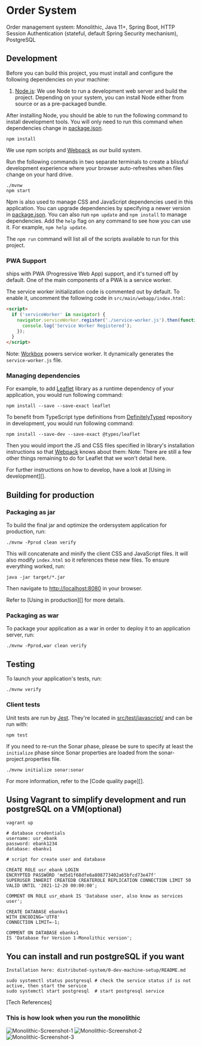 # Order System

Order management system: Monolithic, Java 11+, Spring Boot, HTTP Session Authentication (stateful, default Spring Security mechanism),  PostgreSQL

## Development

Before you can build this project, you must install and configure the following dependencies on your machine:

1. [Node.js][]: We use Node to run a development web server and build the project.
   Depending on your system, you can install Node either from source or as a pre-packaged bundle.

After installing Node, you should be able to run the following command to install development tools.
You will only need to run this command when dependencies change in [package.json](package.json).

```
npm install
```

We use npm scripts and [Webpack][] as our build system.

Run the following commands in two separate terminals to create a blissful development experience where your browser
auto-refreshes when files change on your hard drive.

```
./mvnw
npm start
```

Npm is also used to manage CSS and JavaScript dependencies used in this application. You can upgrade dependencies by
specifying a newer version in [package.json](package.json). You can also run `npm update` and `npm install` to manage dependencies.
Add the `help` flag on any command to see how you can use it. For example, `npm help update`.

The `npm run` command will list all of the scripts available to run for this project.

### PWA Support

ships with PWA (Progressive Web App) support, and it's turned off by default. One of the main components of a PWA is a service worker.

The service worker initialization code is commented out by default. To enable it, uncomment the following code in `src/main/webapp/index.html`:

```html
<script>
  if ('serviceWorker' in navigator) {
    navigator.serviceWorker.register('./service-worker.js').then(function () {
      console.log('Service Worker Registered');
    });
  }
</script>
```

Note: [Workbox](https://developers.google.com/web/tools/workbox/) powers service worker. It dynamically generates the `service-worker.js` file.

### Managing dependencies

For example, to add [Leaflet][] library as a runtime dependency of your application, you would run following command:

```
npm install --save --save-exact leaflet
```

To benefit from TypeScript type definitions from [DefinitelyTyped][] repository in development, you would run following command:

```
npm install --save-dev --save-exact @types/leaflet
```

Then you would import the JS and CSS files specified in library's installation instructions so that [Webpack][] knows about them:
Note: There are still a few other things remaining to do for Leaflet that we won't detail here.

For further instructions on how to develop, have a look at [Using in development][].

## Building for production

### Packaging as jar

To build the final jar and optimize the ordersystem application for production, run:

```
./mvnw -Pprod clean verify
```

This will concatenate and minify the client CSS and JavaScript files. It will also modify `index.html` so it references these new files.
To ensure everything worked, run:

```
java -jar target/*.jar
```

Then navigate to [http://localhost:8080](http://localhost:8080) in your browser.

Refer to [Using in production][] for more details.

### Packaging as war

To package your application as a war in order to deploy it to an application server, run:

```
./mvnw -Pprod,war clean verify
```

## Testing

To launch your application's tests, run:

```
./mvnw verify
```

### Client tests

Unit tests are run by [Jest][]. They're located in [src/test/javascript/](src/test/javascript/) and can be run with:

```
npm test
```

If you need to re-run the Sonar phase, please be sure to specify at least the `initialize` phase since Sonar properties are loaded from the sonar-project.properties file.

```
./mvnw initialize sonar:sonar
```

For more information, refer to the [Code quality page][].

## Using Vagrant to simplify development and run postgreSQL on a VM(optional)
```
vagrant up

# database credentials
username: usr_ebank
password: ebank1234
database: ebankv1

# script for create user and database

CREATE ROLE usr_ebank LOGIN
ENCRYPTED PASSWORD 'md5d1f68dfe6a808773402a65bfcd73e47f'
SUPERUSER INHERIT CREATEDB CREATEROLE REPLICATION CONNECTION LIMIT 50 VALID UNTIL '2021-12-20 00:00:00';

COMMENT ON ROLE usr_ebank IS 'Database user, also know as services user';

CREATE DATABASE ebankv1
WITH ENCODING='UTF8'
CONNECTION LIMIT=-1;

COMMENT ON DATABASE ebankv1
IS 'Database for Version 1-Monolithic version';

```

## You can install and run postgreSQL if you want
```
Installation here: distributed-system/0-dev-machine-setup/README.md

sudo systemctl status postgresql # check the service status if is not active, then start the service
sudo systemctl start postgresql  # start postgresql service 

```

[Tech References]

[Java 11]: https://docs.oracle.com/javase/tutorial/
[OpenJDK 11]: https://openjdk.java.net/projects/jdk/11/
[Spring Boot]: https://spring.io/projects/spring-boot
[Spring Data]: https://spring.io/projects/spring-data
[Spring Security]: https://spring.io/projects/spring-security
[Spring REST]: https://spring.io/projects/spring-restdocs#overview

[PostgreSQL]: https://www.postgresql.org/docs/9.6/index.html
[Vagrant]: https://www.vagrantup.com/intro
[Apache Tomcat]: http://tomcat.apache.org/

[ReactJS]: https://reactjs.org/
[Typescript]: https://www.typescriptlang.org/

[gatling]: https://gatling.io/
[node.js]: https://nodejs.org/
[webpack]: https://webpack.github.io/
[browsersync]: https://www.browsersync.io/
[jest]: https://facebook.github.io/jest/
[jasmine]: https://jasmine.github.io/2.0/introduction.html
[protractor]: https://angular.github.io/protractor/
[leaflet]: https://leafletjs.com/
[definitelytyped]: https://definitelytyped.org/
[online HTML editor]: https://html-online.com/editor/

### This is how look when you run the monolithic
![Monolithic-Screenshot-1](/docs/screenshot/Monolithic-Screenshot-1.png)
![Monolithic-Screenshot-2](/docs/screenshot/Monolithic-Screenshot-2.png)
![Monolithic-Screenshot-3](/docs/screenshot/Monolithic-Screenshot-3.png)